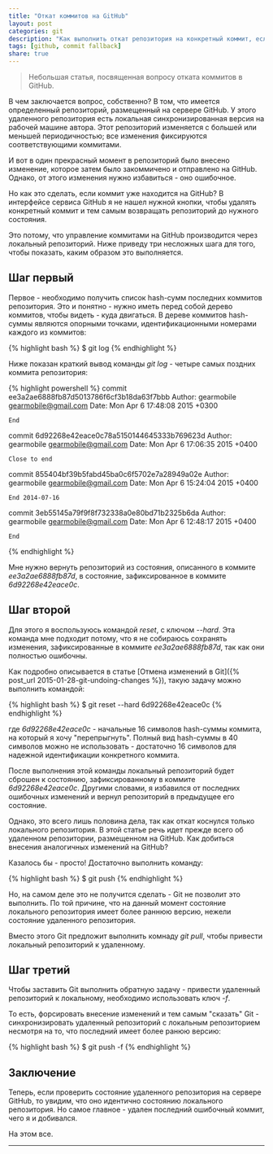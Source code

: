 ```yaml
---
title: "Откат коммитов на GitHub"
layout: post
categories: git
description: "Как выполнить откат репозитория на конкретный коммит, если репозиторий размещен на сервере GitHub. Откат коммита на GitHub выполняется через изменения в локальном репозитории."
tags: [github, commit fallback]
share: true
---
```


> Небольшая статья, посвященная вопросу отката коммитов в GitHub.

В чем заключается вопрос, собственно? В том, что имеется определенный репозиторий, размещенный на сервере GitHub. У этого удаленного репозитория есть локальная синхронизированная версия на рабочей машине автора. Этот репозиторий изменяется с большей или меньшей периодичностью; все изменения фиксируются соответствующими коммитами.

И вот в один прекрасный момент в репозиторий было внесено изменение, которое затем было закоммичено и отправлено на GitHub. Однако, от этого изменения нужно избавиться - оно ошибочное.

Но как это сделать, если коммит уже находится на GitHub? В интерфейсе сервиса GitHub я не нашел нужной кнопки, чтобы удалять конкретный коммит и тем самым возвращать репозиторий до нужного состояния.

Это потому, что управление коммитами на GitHub производится через локальный репозиторий. Ниже приведу три несложных шага для того, чтобы показать, каким образом это выполняется.

## Шаг первый

Первое - необходимо получить список hash-сумм последних коммитов репозитория. Это и понятно - нужно иметь перед собой дерево коммитов, чтобы видеть - куда двигаться. В дереве коммитов hash-суммы являются опорными точками, идентификационными номерами каждого из коммитов:

{% highlight bash %}
$ git log
{% endhighlight %}

Ниже показан краткий вывод команды _git log_ - четыре самых поздних коммита репозитория:

{% highlight powershell %}
commit ee3a2ae6888fb87d5013786f6cf3b18da63f7bbb
Author: gearmobile <gearmobile@gmail.com>
Date:   Mon Apr 6 17:48:08 2015 +0300

    End

commit 6d92268e42eace0c78a5150144645333b769623d
Author: gearmobile <gearmobile@gmail.com>
Date:   Mon Apr 6 17:06:35 2015 +0400

    Close to end

commit 855404bf39b5fabd45ba0c6f5702e7a28949a02e
Author: gearmobile <gearmobile@gmail.com>
Date:   Mon Apr 6 15:24:04 2015 +0400

    End 2014-07-16

commit 3eb55145a79f9f8f732338a0e80bd71b2325b6da
Author: gearmobile <gearmobile@gmail.com>
Date:   Mon Apr 6 12:48:17 2015 +0400

    End
{% endhighlight %}

Мне нужно вернуть репозиторий из состояния, описанного в коммите _ee3a2ae6888fb87d_, в состояние, зафиксированное в коммите _6d92268e42eace0c_.

## Шаг второй

Для этого я воспользуюсь командой _reset_, с ключом _--hard_. Эта команда мне подходит потому, что я не собираюсь сохранять изменения, зафиксированные в коммите _ee3a2ae6888fb87d_, так как они полностью ошибочны.

Как подробно описывается в статье [Отмена изменений в Git]({% post_url 2015-01-28-git-undoing-changes %}), такую задачу можно выполнить командой:

{% highlight bash %}
$ git reset --hard 6d92268e42eace0c
{% endhighlight %}

где _6d92268e42eace0c_ - начальные 16 символов hash-суммы коммита, на который я хочу "перепрыгнуть". Полный вид hash-суммы в 40 символов можно не использовать - достаточно 16 символов для надежной идентификации конкретного коммита.

После выполнения этой команды локальный репозиторий будет сброшен к состоянию, зафиксированному в коммите _6d92268e42eace0c_. Другими словами, я избавился от последних ошибочных изменений и вернул репозиторий в предыдущее его состояние.

Однако, это всего лишь половина дела, так как откат коснулся только локального репозитория. В этой статье речь идет прежде всего об удаленном репозитории, размещенном на GitHub. Как добиться внесения аналогичных изменений на GitHub?

Казалось бы - просто! Достаточно выполнить команду:

{% highlight bash %}
$ git push
{% endhighlight %}

Но, на самом деле это не получится сделать - Git не позволит это выполнить. По той причине, что на данный момент состояние локального репозитория имеет более раннюю версию, нежели состояние удаленного репозитория.

Вместо этого Git предложит выполнить комнаду _git pull_, чтобы привести локальный репозиторий к удаленному.

## Шаг третий

Чтобы заставить Git выполнить обратную задачу - привести удаленный репозиторий к локальному, необходимо использовать ключ _-f_.

То есть, форсировать внесение изменений и тем самым "сказать" Git - синхронизировать удаленный репозиторий с локальным репозиторием несмотря на то, что последний имеет более ранюю версию:

{% highlight bash %}
$ git push -f
{% endhighlight %}

## Заключение

Теперь, если проверить состояние удаленного репозитория на сервере GitHub, то увидим, что оно идентично состоянию локального репозитория. Но самое главное - удален последний ошибочный коммит, чего я и добивался.

На этом все.

---
